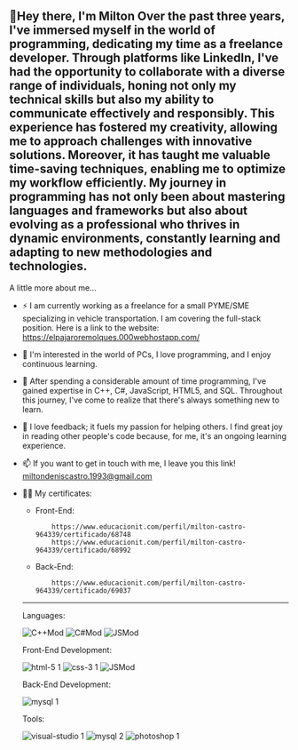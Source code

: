 👋Hey there, I'm Milton
Over the past three years, I've immersed myself in the world of programming, dedicating my time as a freelance developer. Through platforms like LinkedIn, I've had the opportunity to collaborate with a diverse range of individuals, honing not only my technical skills but also my ability to communicate effectively and responsibly. This experience has fostered my creativity, allowing me to approach challenges with innovative solutions. Moreover, it has taught me valuable time-saving techniques, enabling me to optimize my workflow efficiently. My journey in programming has not only been about mastering languages and frameworks but also about evolving as a professional who thrives in dynamic environments, constantly learning and adapting to new methodologies and technologies.
----------------------------------
A little more about me...
- ⚡ I am currently working as a freelance for a small PYME/SME specializing in vehicle transportation. I am covering the full-stack position. Here is a link to the website: https://elpajaroremolques.000webhostapp.com/
- 👀 I'm interested in the world of PCs, I love programming, and I enjoy continuous learning.
- 🌱 After spending a considerable amount of time programming, I've gained expertise in C++, C#, JavaScript, HTML5, and SQL. Throughout this journey, I've come to realize that there's always something new to learn.
- 💞️ I love feedback; it fuels my passion for helping others. I find great joy in reading other people's code because, for me, it's an ongoing learning experience.
- 📫 If you want to get in touch with me, I leave you this link! miltondeniscastro.1993@gmail.com
- 👨‍💻 My certificates:
    - Front-End:
      
              https://www.educacionit.com/perfil/milton-castro-964339/certificado/68748
              https://www.educacionit.com/perfil/milton-castro-964339/certificado/68992
    - Back-End:
      
              https://www.educacionit.com/perfil/milton-castro-964339/certificado/69037
  ----------------------------------------------------------
  Languages:
  
    ![C++Mod](https://github.com/MiltonCastro93/MiltonCastro93/assets/159483393/f058494e-71c8-4f86-887c-27e943778d0f)  ![C#Mod](https://github.com/MiltonCastro93/MiltonCastro93/assets/159483393/bff6f2c5-3084-493c-8bab-757852a10d89)  ![JSMod](https://github.com/MiltonCastro93/MiltonCastro93/assets/159483393/23e654c8-c076-4d49-b7fc-71fabeb022d2)

  Front-End Development:
  
  ![html-5 1](https://github.com/MiltonCastro93/MiltonCastro93/assets/159483393/cb01d56a-7abc-4914-bf6f-95299fc291e9)  ![css-3 1](https://github.com/MiltonCastro93/MiltonCastro93/assets/159483393/2e2cb8a8-9151-4e81-b054-5da30373ef45)  ![JSMod](https://github.com/MiltonCastro93/MiltonCastro93/assets/159483393/4bff1ac1-f43b-4510-9c56-b7f940d0c362)

  Back-End Development:
  
  ![mysql 1](https://github.com/MiltonCastro93/MiltonCastro93/assets/159483393/2ec54574-2669-4b41-b304-95fded5cfe7e)


  Tools:

  ![visual-studio 1](https://github.com/MiltonCastro93/MiltonCastro93/assets/159483393/1f3b228d-de39-42ea-8bd1-2f9b714a8d88)  ![mysql 2](https://github.com/MiltonCastro93/MiltonCastro93/assets/159483393/7753e085-b27e-4d82-a877-3ae3484a22c4)  ![photoshop 1](https://github.com/MiltonCastro93/MiltonCastro93/assets/159483393/f0dffa7e-5062-4ad8-8501-a33654d320ce)


<!---
MiltonCastro93/MiltonCastro93 is a ✨ special ✨ repository because its `README.md` (this file) appears on your GitHub profile.
You can click the Preview link to take a look at your changes.
--->
